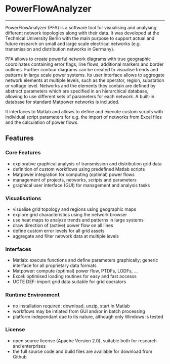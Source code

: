 # PowerFlowAnalyzer

---

PowerFlowAnalyzer (PFA) is a software tool for visualising and analysing different network topologies along with their data. It was developed at the Technical University Berlin with the main purpose to support actual and future research on small and large scale electrical networks (e.g. transmission and distribution networks in Germany). 

PFA allows to create powerful network diagrams with true geographic coordinates containing error flags, line flows, additional markers and border outlines. Further contour diagrams can be created to visualise trends and patterns in large scale power systems. Its user interface allows to aggregate network elements at multiple levels, such as the operator, region, substation or voltage level.
Networks and the elements they contain are defined by abstract parameters which are specified in an hierarchical database, allowing to use different sets of parameters for each network. A built-in database for standard Matpower networks is included. 

It interfaces to Matlab and allows to define and execute custom scripts with individual script parameters for e.g. the import of networks from Excel files and the calculation of power flows. 

## Features

### Core Features
* explorative graphical analysis of transmission and distribution grid data
* definition of custom workflows using predefined Matlab scripts
* Matpower integration for computing (optimal) power flows
* management of projects, networks, scripts and parameters
* graphical user interface (GUI) for management and analysis tasks

### Visualisations
* visualise grid topology and regions using geographic maps
* explore grid characteristics using the network browser
* use heat maps to analyze trends and patterns in large systems
* draw direction of (active) power flow on all lines
* define custom error levels for all grid assets
* aggregate and filter network data at multiple levels

### Interfaces
* Matlab: execute functions and define parameters graphically; generic interface for all proprietary data formats
* Matpower: compute (optimal) power flow, PTDFs, LODFs, ...
* Excel: optimised loading routines for easy and fast accesss
* UCTE DEF: import grid data suitable for grid operators

### Runtime Environment
* no installation required: download, unzip, start in Matlab
* workflows may be intiated from GUI and/or in batch processing
* platform independant due to its nature, although only Windows is tested

### License
* open source license (Apache Version 2.0), suitable both for research and enterprises
* the full source code and build files are available for download from Github
